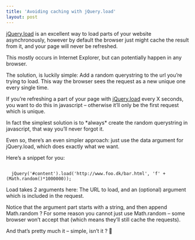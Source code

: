```yaml
---
title: 'Avoiding caching with jQuery.load'
layout: post
---
```


[jQuery.load](http://api.jquery.com/load/) is an excellent way to load parts of your website asynchronously, however by default the browser just might cache the result from it, and your page will never be refreshed.

This mostly occurs in Internet Explorer, but can potentially happen in any browser.

The solution, is luckily simple: Add a random querystring to the url you’re trying to load. This way the browser sees the request as a new unique one every single time.

If you’re refreshing a part of your page with [jQuery.load](http://api.jquery.com/load/) every X seconds, you want to do this in javascript – otherwise it’ll only be the first request which is unique.

In fact the simplest solution is to \*always\* create the random querystring in javascript, that way you’ll never forgot it.

Even so, there’s an even simpler approach: just use the data argument for jQuery.load, which does exactly what we want.

Here’s a snippet for you:

```

  jQuery('#content').load('http://www.foo.dk/bar.html', 'f' + (Math.random()*1000000));
```

Load takes 2 arguments here: The URL to load, and an (optional) argument which is included in the request.

Notice that the argument part starts with a string, and then append Math.random ? For some reason you cannot just use Math.random – some browser won’t accept that (which means they’ll still cache the requests).

And that’s pretty much it – simple, isn’t it ? 🙂